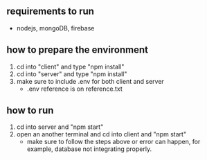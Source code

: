 ## requirements to run
- nodejs, mongoDB, firebase

## how to prepare the environment
1) cd into "client" and type "npm install"
2) cd into "server" and type "npm install"
5) make sure to include .env for both client and server
    - .env reference is on reference.txt

## how to run
1) cd into server and "npm start"
2) open an another terminal and cd into client and "npm start"
    - make sure to follow the steps above or error can happen, for example, database not integrating properly.
